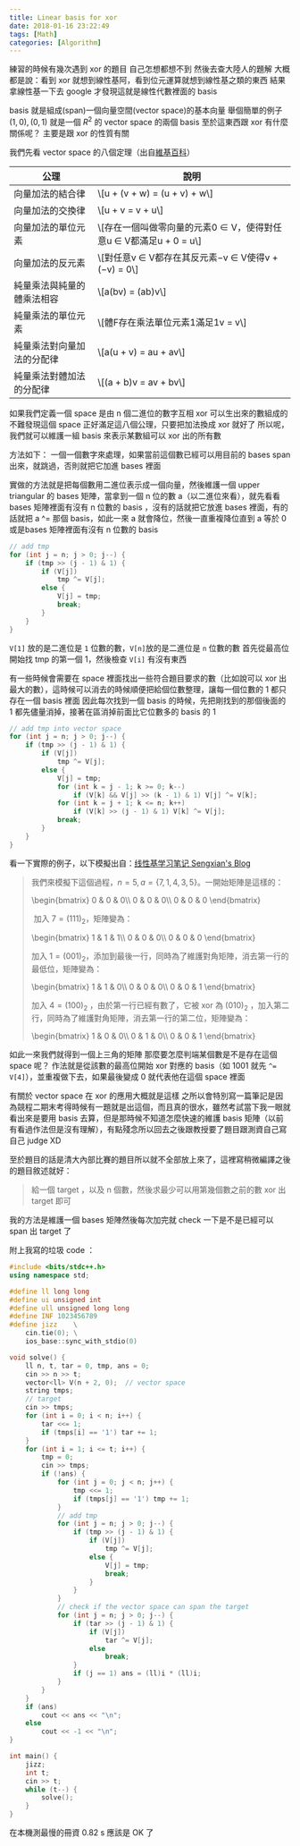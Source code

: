 ```yaml
---
title: Linear basis for xor
date: 2018-01-16 23:22:49
tags: [Math] 
categories: [Algorithm]
---
```

練習的時候有幾次遇到 xor 的題目
自己怎想都想不到
然後去查大陸人的題解
大概都是說：看到 xor 就想到線性基阿，看到位元運算就想到線性基之類的東西
結果拿線性基一下去 google 才發現這就是線性代數裡面的 basis
<!--more-->

basis 就是組成(span)一個向量空間(vector space)的基本向量
舉個簡單的例子
$(1, 0), (0, 1)$ 就是一個 $R^2$ 的 vector space 的兩個 basis
至於這東西跟 xor 有什麼關係呢？
主要是跟 xor 的性質有關

我們先看 vector space 的八個定理（出自[維基百科](https://zh.wikipedia.org/wiki/%E5%90%91%E9%87%8F%E7%A9%BA%E9%97%B4)）

| 公理       | 	說明       |
| ------------- | ------------- |
|向量加法的結合律	|\\[u + (v + w) = (u + v) + w\\]|
|向量加法的交換律	|\\[u + v = v + u\\]|
|向量加法的單位元素	|\\[存在一個叫做零向量的元素0 ∈ V，使得對任意u ∈ V都滿足u + 0 = u\\]|
|向量加法的反元素	|\\[對任意v ∈ V都存在其反元素−v ∈ V使得v + (−v) = 0\\]|
|純量乘法與純量的體乘法相容	|\\[a(bv) = (ab)v\\]|
|純量乘法的單位元素	|\\[體F存在乘法單位元素1滿足1v = v\\]|
|純量乘法對向量加法的分配律	|\\[a(u + v) = au + av\\]|
|純量乘法對體加法的分配律	|\\[(a + b)v = av + bv\\]|

如果我們定義一個 space 是由 n 個二進位的數字互相 xor 可以生出來的數組成的
不難發現這個 space 正好滿足這八個公理，只要把加法換成 xor 就好了
所以呢，我們就可以維護一組 basis  來表示某數組可以 xor 出的所有數

方法如下：
一個一個數字來處理，如果當前這個數已經可以用目前的 bases span 出來，就跳過，否則就把它加進 bases 裡面

實做的方法就是把每個數用二進位表示成一個向量，然後維護一個 upper triangular 的 bases 矩陣，當拿到一個 n 位的數 a（以二進位來看），就先看看 bases 矩陣裡面有沒有 n 位數的 basis ，沒有的話就把它放進 bases 裡面，有的話就把 a ^= 那個 basis，如此一來 a 就會降位，然後一直重複降位直到 a 等於 0 或是bases 矩陣裡面有沒有 n 位數的 basis
```cpp
// add tmp
for (int j = n; j > 0; j--) {
    if (tmp >> (j - 1) & 1) {
        if (V[j])
            tmp ^= V[j];
        else {
            V[j] = tmp;
            break;
        }
    }
}
```
`V[1]` 放的是二進位是 `1` 位數的數，`V[n]`放的是二進位是 `n` 位數的數
首先從最高位開始找 tmp 的第一個 1，然後檢查 `V[i]` 有沒有東西


有一些時候會需要在 space 裡面找出一些符合題目要求的數（比如說可以 xor 出最大的數），這時候可以消去的時候順便把給個位數整理，讓每一個位數的 1 都只存在一個 basis 裡面
因此每次找到一個 basis 的時候，先把剛找到的那個後面的 1 都先儘量消掉，接著在區消掉前面比它位數多的 basis 的 1
```cpp
// add tmp into vector space
for (int j = n; j > 0; j--) {
    if (tmp >> (j - 1) & 1) {
        if (V[j])
            tmp ^= V[j];
        else {
            V[j] = tmp;
            for (int k = j - 1; k >= 0; k--)
	            if (V[k] && V[j] >> (k - 1) & 1) V[j] ^= V[k];
            for (int k = j + 1; k <= n; k++)
	            if (V[k] >> (j - 1) & 1) V[k] ^= V[j];
            break;
        }
    }
}
```
看一下實際的例子，以下模擬出自：[线性基学习笔记 Sengxian's Blog](https://blog.sengxian.com/algorithms/linear-basis)

> 我們來模擬下這個過程，$n = 5, a = \{7, 1, 4, 3, 5\}$。一開始矩陣是這樣的：
> 
> \begin{bmatrix} 0 & 0 & 0\\\ 0 & 0 & 0\\\ 0 & 0 & 0 \end{bmatrix}
> 
> ​​  加入 $7 = (111)_2$，矩陣變為：
> 
> \begin{bmatrix} 1 & 1 & 1\\\ 0 & 0 & 0\\\ 0 & 0 & 0 \end{bmatrix}
> 
> 加入 $1 = (001)_2$​​ ，添加到最後一行，同時為了維護對角矩陣，消去第一行的最低位，矩陣變為：
> 
> \begin{bmatrix} 1 & 1 & 0\\\ 0 & 0 & 0\\\ 0 & 0 & 1 \end{bmatrix}
> 
> 加入 $4 = (100)_2$ ，由於第一行已經有數了，它被 xor 為 $(010)_2$ ​​
> ，加入第二行，同時為了維護對角矩陣，消去第一行的第二位，矩陣變為：
> 
> \begin{bmatrix} 1 & 0 & 0\\\ 0 & 1 & 0\\\ 0 & 0 & 1 \end{bmatrix}

如此一來我們就得到一個上三角的矩陣
那麼要怎麼判端某個數是不是存在這個 space 呢？
作法就是從該數的最高位開始 xor 對應的 basis（如 1001 就先 `^= V[4]`），並重複做下去，如果最後變成 0 就代表他在這個 space 裡面

有關於 vector space 在 xor 的應用大概就是這樣
之所以會特別寫一篇筆記是因為競程二期末考得時候有一題就是出這個，而且真的很水，雖然考試當下我一眼就看出來是要用 basis 去算，但是那時候不知道怎麼快速的維護 basis  矩陣（以前有看過作法但是沒有理解），有點殘念所以回去之後跟教授要了題目跟測資自己寫自己 judge XD

至於題目的話是清大內部比賽的題目所以就不全部放上來了，這裡寫稍微編譯之後的題目敘述就好：

> 給一個 target ，以及 n 個數，然後求最少可以用第幾個數之前的數 xor 出 target 即可

我的方法是維護一個 bases 矩陣然後每次加完就 check 一下是不是已經可以 span 出 target 了

附上我寫的垃圾 code ：
```cpp
#include <bits/stdc++.h>
using namespace std;

#define ll long long
#define ui unsigned int
#define ull unsigned long long
#define INF 1023456789
#define jizz    \
    cin.tie(0); \
    ios_base::sync_with_stdio(0)

void solve() {
    ll n, t, tar = 0, tmp, ans = 0;
    cin >> n >> t;
    vector<ll> V(n + 2, 0);  // vector space
    string tmps;
    // target
    cin >> tmps;
    for (int i = 0; i < n; i++) {
        tar <<= 1;
        if (tmps[i] == '1') tar += 1;
    }
    for (int i = 1; i <= t; i++) {
        tmp = 0;
        cin >> tmps;
        if (!ans) {
            for (int j = 0; j < n; j++) {
                tmp <<= 1;
                if (tmps[j] == '1') tmp += 1;
            }
            // add tmp
            for (int j = n; j > 0; j--) {
                if (tmp >> (j - 1) & 1) {
                    if (V[j])
                        tmp ^= V[j];
                    else {
                        V[j] = tmp;
                        break;
                    }
                }
            }
            // check if the vector space can span the target
            for (int j = n; j > 0; j--) {
                if (tar >> (j - 1) & 1) {
                    if (V[j])
                        tar ^= V[j];
                    else
                        break;
                }
                if (j == 1) ans = (ll)i * (ll)i;
            }
        }
    }
    if (ans)
        cout << ans << "\n";
    else
        cout << -1 << "\n";
}

int main() {
    jizz;
    int t;
    cin >> t;
    while (t--) {
        solve();
    }
}

```
在本機測最慢的冊資 0.82 s 應該是 OK 了
